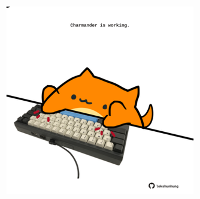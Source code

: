 <!-- built at 04/12/2024, 10:00:42 UTC -->
<p align="center">
  <img width="500" height="500" src="./ReadmeImage.svg">
</p>
